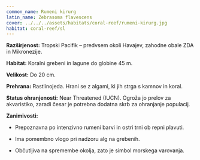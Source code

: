 ```yaml
---
common_name: Rumeni kirurg
latin_name: Zebrasoma flavescens
cover: ../../../assets/habitats/coral-reef/rumeni-kirurg.jpg
habitat: coral-reef/sl
---
```

**Razširjenost:** Tropski Pacifik – predvsem okoli Havajev, zahodne obale ZDA in Mikronezije.

**Habitat:** Koralni grebeni in lagune do globine 45 m.

**Velikost:** Do 20 cm.

**Prehrana:** Rastlinojeda. Hrani se z algami, ki jih strga s kamnov in koral.

**Status ohranjenosti:** Near Threatened (IUCN). Ogroža jo prelov za akvaristiko, zaradi česar je potrebna dodatna skrb za ohranjanje populacij.

**Zanimivosti:**
- Prepoznavna po intenzivno rumeni barvi in ostri trni ob repni plavuti.

- Ima pomembno vlogo pri nadzoru alg na grebenih.

- Občutljiva na spremembe okolja, zato je simbol morskega varovanja.

